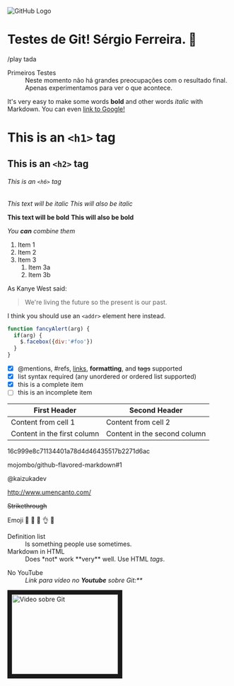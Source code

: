 ﻿![GitHub Logo](https://assets-cdn.github.com/images/modules/logos_page/GitHub-Logo.png)

# Testes de Git! Sérgio Ferreira. :checkered_flag:

/play tada

<dl>
  <dt>Primeiros Testes</dt>
  <dd>Neste momento não há grandes preocupações com o resultado final.<br>
      Apenas experimentamos para ver o que acontece.</dd>

It's very easy to make some words **bold** and other words *italic* with Markdown. 
You can even [link to Google!](http://google.com)

# This is an `<h1>` tag
## This is an `<h2>` tag
###### This is an `<h6>` tag

*This text will be italic*
_This will also be italic_

**This text will be bold**
__This will also be bold__

_You **can** combine them_

1. Item 1
1. Item 2
1. Item 3
   1. Item 3a
   1. Item 3b


As Kanye West said:

> We're living the future so
> the present is our past.

I think you should use an
`<addr>` element here instead.

```javascript
function fancyAlert(arg) {
  if(arg) {
    $.facebox({div:'#foo'})
  }
}
```

- [x] @mentions, #refs, [links](), **formatting**, and <del>tags</del> supported
- [x] list syntax required (any unordered or ordered list supported)
- [x] this is a complete item
- [ ] this is an incomplete item

First Header | Second Header
------------ | -------------
Content from cell 1 | Content from cell 2
Content in the first column | Content in the second column

16c999e8c71134401a78d4d46435517b2271d6ac

mojombo/github-flavored-markdown#1

@kaizukadev

http://www.umencanto.com/

~~Strikethrough~~

Emoji  :facepunch: :clap: :fu: :ok_hand: :closed_lock_with_key:

<dl>
  <dt>Definition list</dt>
  <dd>Is something people use sometimes.</dd>

  <dt>Markdown in HTML</dt>
  <dd>Does *not* work **very** well. Use HTML <em>tags</em>.</dd>
</dl>

<dl>
  <dt>No YouTube</dt>
  <dd><i>Link para vídeo no <b>Youtube</b> sobre Git:**</i></dd>
</dl>


<a href="https://www.youtube.com/watch?v=WVLhm1AMeYE&list=PLInBAd9OZCzzHBJjLFZzRl6DgUmOeG3H0" target="_blank"><img src="http://img.youtube.com/vi/WVLhm1AMeYE/0.jpg" 
alt="Video sobre Git" width="240" height="180" border="10" /></a>







